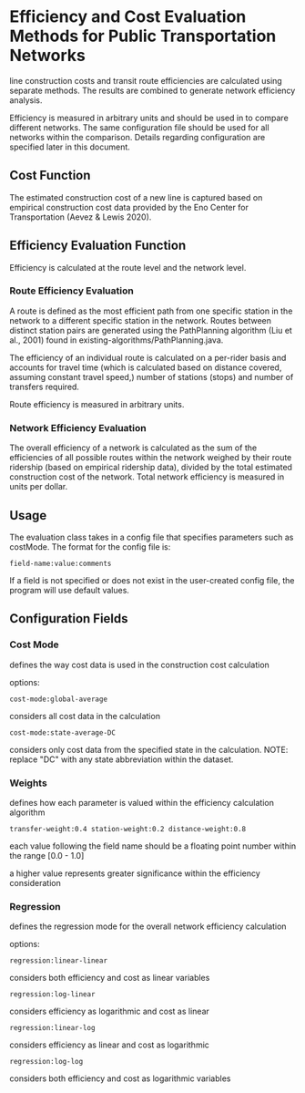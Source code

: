 # Efficiency and Cost Evaluation Methods for Public Transportation Networks

line construction costs and transit route efficiencies are calculated using separate methods. The results are combined to generate network efficiency analysis. 

Efficiency is measured in arbitrary units and should be used in to compare different networks. The same configuration file should be used for all networks within the comparison. Details regarding configuration are specified later in this document.

## Cost Function

The estimated construction cost of a new line is captured based on empirical construction cost data provided by the Eno Center for Transportation (Aevez & Lewis 2020).

## Efficiency Evaluation Function

Efficiency is calculated at the route level and the network level. 

### Route Efficiency Evaluation

A route is defined as the most efficient path from one specific station in the network to a different specific station in the network. Routes between distinct station pairs are generated using the PathPlanning algorithm (Liu et al., 2001) found in existing-algorithms/PathPlanning.java. 

The efficiency of an individual route is calculated on a per-rider basis and accounts for travel time (which is calculated based on distance covered, assuming constant travel speed,) number of stations (stops) and number of transfers required. 

Route efficiency is measured in arbitrary units.

### Network Efficiency Evaluation

The overall efficiency of a network is calculated as the sum of the efficiencies of all possible routes within the network weighed by their route ridership (based on empirical ridership data), divided by the total estimated construction cost of the network. Total network efficiency is measured in units per dollar.

## Usage

The evaluation class takes in a config file that specifies parameters such as costMode. The format for the config file is:

`field-name:value:comments`

If a field is not specified or does not exist in the user-created config file, the program will use default values.

## Configuration Fields

### Cost Mode

defines the way cost data is used in the construction cost calculation

options: 

`cost-mode:global-average` 

considers all cost data in the calculation

`cost-mode:state-average-DC`

considers only cost data from the specified state in the calculation. NOTE: replace "DC" with any state abbreviation within the dataset.

### Weights

defines how each parameter is valued within the efficiency calculation algorithm

`
transfer-weight:0.4
station-weight:0.2
distance-weight:0.8
`

each value following the field name should be a floating point number within the range [0.0 - 1.0]

a higher value represents greater significance within the efficiency consideration

### Regression

defines the regression mode for the overall network efficiency calculation

options:

`regression:linear-linear`

considers both efficiency and cost as linear variables

`regression:log-linear`

considers efficiency as logarithmic and cost as linear


`regression:linear-log`

considers efficiency as linear and cost as logarithmic

`regression:log-log`

considers both efficiency and cost as logarithmic variables





